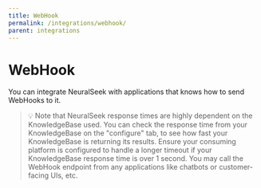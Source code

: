 ```yaml
---
title: WebHook
permalink: /integrations/webhook/
parent: integrations
---
```


# WebHook

You can integrate NeuralSeek with applications that knows how to send WebHooks to it.

> 💡 Note that NeuralSeek response times are highly dependent on the KnowledgeBase used. You can check the response time from your KnowledgeBase on the "configure" tab, to see how fast your KnowledgeBase is returning its results. Ensure your consuming platform is configured to handle a longer timeout if your KnowledgeBase response time is over 1 second. You may call the WebHook endpoint from any applications like chatbots or customer-facing UIs, etc.

